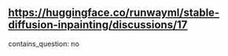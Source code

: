 ## https://huggingface.co/runwayml/stable-diffusion-inpainting/discussions/17

contains_question: no